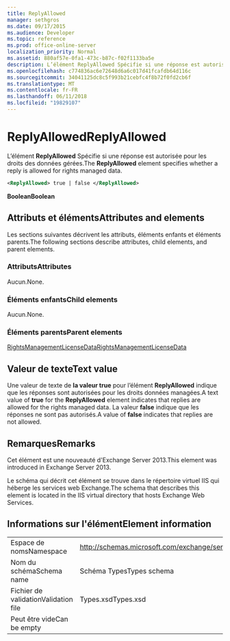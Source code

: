 ```yaml
---
title: ReplyAllowed
manager: sethgros
ms.date: 09/17/2015
ms.audience: Developer
ms.topic: reference
ms.prod: office-online-server
localization_priority: Normal
ms.assetid: 880af57e-0fa1-473c-b87c-f02f1133ba5e
description: L’élément ReplyAllowed Spécifie si une réponse est autorisée pour les droits des données gérées.
ms.openlocfilehash: c774836ac6e72648d6a6c017d41fcafdb64d116c
ms.sourcegitcommit: 34041125dc8c5f993b21cebfc4f8b72f0fd2cb6f
ms.translationtype: MT
ms.contentlocale: fr-FR
ms.lasthandoff: 06/11/2018
ms.locfileid: "19829107"
---
```

# <a name="replyallowed"></a><span data-ttu-id="47b2f-103">ReplyAllowed</span><span class="sxs-lookup"><span data-stu-id="47b2f-103">ReplyAllowed</span></span>

<span data-ttu-id="47b2f-104">L’élément **ReplyAllowed** Spécifie si une réponse est autorisée pour les droits des données gérées.</span><span class="sxs-lookup"><span data-stu-id="47b2f-104">The **ReplyAllowed** element specifies whether a reply is allowed for rights managed data.</span></span> 
  
```XML
<ReplyAllowed> true | false </ReplyAllowed>
```

 <span data-ttu-id="47b2f-105">**Boolean**</span><span class="sxs-lookup"><span data-stu-id="47b2f-105">**Boolean**</span></span>
## <a name="attributes-and-elements"></a><span data-ttu-id="47b2f-106">Attributs et éléments</span><span class="sxs-lookup"><span data-stu-id="47b2f-106">Attributes and elements</span></span>

<span data-ttu-id="47b2f-107">Les sections suivantes décrivent les attributs, éléments enfants et éléments parents.</span><span class="sxs-lookup"><span data-stu-id="47b2f-107">The following sections describe attributes, child elements, and parent elements.</span></span>
  
### <a name="attributes"></a><span data-ttu-id="47b2f-108">Attributs</span><span class="sxs-lookup"><span data-stu-id="47b2f-108">Attributes</span></span>

<span data-ttu-id="47b2f-109">Aucun.</span><span class="sxs-lookup"><span data-stu-id="47b2f-109">None.</span></span>
  
### <a name="child-elements"></a><span data-ttu-id="47b2f-110">Éléments enfants</span><span class="sxs-lookup"><span data-stu-id="47b2f-110">Child elements</span></span>

<span data-ttu-id="47b2f-111">Aucun.</span><span class="sxs-lookup"><span data-stu-id="47b2f-111">None.</span></span>
  
### <a name="parent-elements"></a><span data-ttu-id="47b2f-112">Éléments parents</span><span class="sxs-lookup"><span data-stu-id="47b2f-112">Parent elements</span></span>

[<span data-ttu-id="47b2f-113">RightsManagementLicenseData</span><span class="sxs-lookup"><span data-stu-id="47b2f-113">RightsManagementLicenseData</span></span>](rightsmanagementlicensedata.md)
  
## <a name="text-value"></a><span data-ttu-id="47b2f-114">Valeur de texte</span><span class="sxs-lookup"><span data-stu-id="47b2f-114">Text value</span></span>

<span data-ttu-id="47b2f-115">Une valeur de texte de **la valeur true** pour l’élément **ReplyAllowed** indique que les réponses sont autorisées pour les droits données managées.</span><span class="sxs-lookup"><span data-stu-id="47b2f-115">A text value of **true** for the **ReplyAllowed** element indicates that replies are allowed for the rights managed data.</span></span> <span data-ttu-id="47b2f-116">La valeur **false** indique que les réponses ne sont pas autorisés.</span><span class="sxs-lookup"><span data-stu-id="47b2f-116">A value of **false** indicates that replies are not allowed.</span></span> 
  
## <a name="remarks"></a><span data-ttu-id="47b2f-117">Remarques</span><span class="sxs-lookup"><span data-stu-id="47b2f-117">Remarks</span></span>

<span data-ttu-id="47b2f-118">Cet élément est une nouveauté d'Exchange Server 2013.</span><span class="sxs-lookup"><span data-stu-id="47b2f-118">This element was introduced in Exchange Server 2013.</span></span>
  
<span data-ttu-id="47b2f-119">Le schéma qui décrit cet élément se trouve dans le répertoire virtuel IIS qui héberge les services web Exchange.</span><span class="sxs-lookup"><span data-stu-id="47b2f-119">The schema that describes this element is located in the IIS virtual directory that hosts Exchange Web Services.</span></span>
  
## <a name="element-information"></a><span data-ttu-id="47b2f-120">Informations sur l'élément</span><span class="sxs-lookup"><span data-stu-id="47b2f-120">Element information</span></span>

|||
|:-----|:-----|
|<span data-ttu-id="47b2f-121">Espace de noms</span><span class="sxs-lookup"><span data-stu-id="47b2f-121">Namespace</span></span>  <br/> |http://schemas.microsoft.com/exchange/services/2006/types  <br/> |
|<span data-ttu-id="47b2f-122">Nom du schéma</span><span class="sxs-lookup"><span data-stu-id="47b2f-122">Schema name</span></span>  <br/> |<span data-ttu-id="47b2f-123">Schéma Types</span><span class="sxs-lookup"><span data-stu-id="47b2f-123">Types schema</span></span>  <br/> |
|<span data-ttu-id="47b2f-124">Fichier de validation</span><span class="sxs-lookup"><span data-stu-id="47b2f-124">Validation file</span></span>  <br/> |<span data-ttu-id="47b2f-125">Types.xsd</span><span class="sxs-lookup"><span data-stu-id="47b2f-125">Types.xsd</span></span>  <br/> |
|<span data-ttu-id="47b2f-126">Peut être vide</span><span class="sxs-lookup"><span data-stu-id="47b2f-126">Can be empty</span></span>  <br/> ||
   

